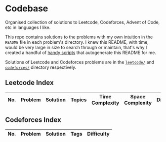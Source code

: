 # Codebase
Organised collection of solutions to Leetcode, Codeforces, Advent of Code, etc in languages I like.

This repo contains solutions to the problems with my own intuition in the `README` file in each problem's directory. I knew this README, with time, would be very large in size to search through or maintain, that's why I created a handful of [handy scripts](./scripts/) that autogenerate this README for me.

Solutions of Leetcode and Codeforces problems are in the [`leetcode/`](./leetcode/) and [`codeforces/`](./codeforces/) directory respectively.

## Leetcode Index

| No. | Problem | Solution | Topics | Time Complexity | Space Complexity | Difficulty |
|----------|----------|----------|----------|----------|----------|----------|

## Codeforces Index

| No. | Problem | Solution | Tags | Difficulty |
|----------|----------|----------|----------|----------|